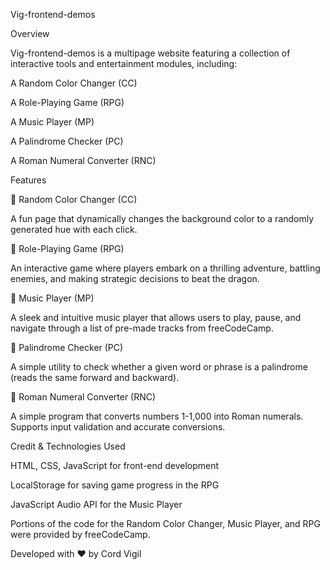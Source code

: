 Vig-frontend-demos

Overview

Vig-frontend-demos is a multipage website featuring a collection of interactive tools and entertainment modules, including:

A Random Color Changer (CC)

A Role-Playing Game (RPG)

A Music Player (MP)

A Palindrome Checker (PC)

A Roman Numeral Converter (RNC)

Features

🎨 Random Color Changer (CC)

A fun page that dynamically changes the background color to a randomly generated hue with each click.

🏹 Role-Playing Game (RPG)

An interactive game where players embark on a thrilling adventure, battling enemies, and making strategic decisions to beat the dragon.

🎵 Music Player (MP)

A sleek and intuitive music player that allows users to play, pause, and navigate through a list of pre-made tracks from freeCodeCamp.

🔄 Palindrome Checker (PC)

A simple utility to check whether a given word or phrase is a palindrome (reads the same forward and backward).

🔢 Roman Numeral Converter (RNC) 

A simple program that converts numbers 1-1,000 into Roman numerals. Supports input validation and accurate conversions.

Credit & Technologies Used

HTML, CSS, JavaScript for front-end development

LocalStorage for saving game progress in the RPG

JavaScript Audio API for the Music Player

Portions of the code for the Random Color Changer, Music Player, and RPG were provided by freeCodeCamp.

Developed with ❤️ by Cord Vigil

